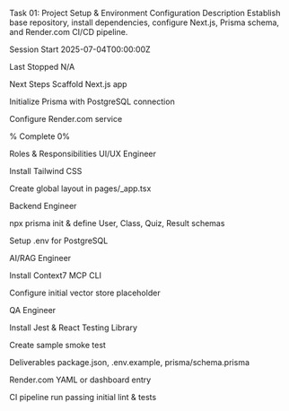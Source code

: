 Task 01: Project Setup & Environment Configuration
Description
Establish base repository, install dependencies, configure Next.js, Prisma schema, and Render.com CI/CD pipeline.

Session Start
2025-07-04T00:00:00Z

Last Stopped
N/A

Next Steps
Scaffold Next.js app

Initialize Prisma with PostgreSQL connection

Configure Render.com service

% Complete
0%

Roles & Responsibilities
UI/UX Engineer

Install Tailwind CSS

Create global layout in pages/_app.tsx

Backend Engineer

npx prisma init & define User, Class, Quiz, Result schemas

Setup .env for PostgreSQL

AI/RAG Engineer

Install Context7 MCP CLI

Configure initial vector store placeholder

QA Engineer

Install Jest & React Testing Library

Create sample smoke test

Deliverables
package.json, .env.example, prisma/schema.prisma

Render.com YAML or dashboard entry

CI pipeline run passing initial lint & tests
